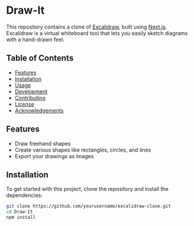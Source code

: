 # Draw-It

This repository contains a clone of [Excalidraw](https://excalidraw.com/), built using [Next.js](https://nextjs.org/). Excalidraw is a virtual whiteboard tool that lets you easily sketch diagrams with a hand-drawn feel.

## Table of Contents

- [Features](#features)
- [Installation](#installation)
- [Usage](#usage)
- [Development](#development)
- [Contributing](#contributing)
- [License](#license)
- [Acknowledgements](#acknowledgements)

## Features

- Draw freehand shapes
- Create various shapes like rectangles, circles, and lines
- Export your drawings as images

## Installation

To get started with this project, clone the repository and install the dependencies:

```bash
git clone https://github.com/yourusername/excalidraw-clone.git
cd Draw-It
npm install
